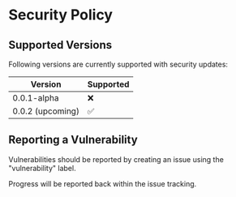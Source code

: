 # Security Policy

## Supported Versions

Following versions are currently supported with security updates:

| Version | Supported                   |
| ------- | --------------------------- |
| 0.0.1-alpha      | :x:                |
| 0.0.2 (upcoming) | :white_check_mark: |

## Reporting a Vulnerability

Vulnerabilities should be reported by creating an issue using the "vulnerability" label.

Progress will be reported back within the issue tracking.
